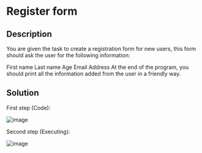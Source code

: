 # Register form

## Description

You are given the task to create a registration form for new users, this form should ask the user for the following information:

First name Last name Age Email Address At the end of the program, you should print all the information added from the user in a friendly way.

## Solution

First step (Code):

![image](https://user-images.githubusercontent.com/116694224/205131028-0378f9ca-4662-48c7-98b7-62262d2f076f.png)

Second step (Executing):

![image](https://user-images.githubusercontent.com/116694224/205131336-f66abbd7-7e35-4ce9-adc1-d3765f3ffce7.png)
